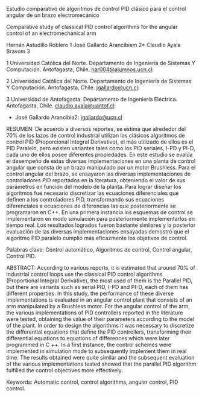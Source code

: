 Estudio comparativo de algoritmos de control PID clásico para el control angular de un brazo electromecánico

Comparative study of classical PID control algorithms for the angular control of an electromechanical arm
 
Hernán Astudillo Roblero 1 
José Gallardo Arancibiam 2*
Claudio Ayala Bravom 3

1 Universidad Católica del Norte. Departamento de Ingeniería de Sistemas Y Computación. Antofagasta, Chile. har004@alumnos.ucn.cl: 

2 Universidad Católica del Norte. Departamento de Ingeniería de Sistemas Y Computación. Antofagasta, Chile. jgallardo@ucn.cl:

3 Universidad de Antofagasta. Departamento de Ingeniería Eléctrica. Antofagasta, Chile. claudio.ayala@uantof.cl:

* José Gallardo Arancibia2: jgallardo@ucn.cl

RESUMEN:
De acuerdo a diversos reportes, se estima que alrededor del 70% de los lazos de control industrial utilizan los clásicos algoritmos de control PID (Proporcional Integral Derivativo), el más utilizado de ellos es el PID Paralelo, pero existen variantes tales como los PID seriales, I-PD y PI-D, cada uno de ellos posee diferentes propiedades. En este estudio se evalúa el desempeño de estas diversas implementaciones en una planta de control angular que consta de un brazo manipulado por un motor Brushless. Para el control angular del brazo, se ensayaron las diversas implementaciones de controladores PID reportados en la literatura, obteniendo el valor de sus parámetros en función del modelo de la planta. Para lograr diseñar los algoritmos fue necesario discretizar las ecuaciones diferenciales que definen a los controladores PID, transformando sus ecuaciones diferenciales a ecuaciones de diferencias las que posteriormente se programaron en C++. En una primera instancia los esquemas de control se implementaron en modo simulación para posteriormente implementarlos en tiempo real. Los resultados logrados fueron bastante similares y la posterior evaluación de las diversas implementaciones ensayadas demostró que el algoritmo PID paralelo cumplió más eficazmente los objetivos de control. 

Palabras clave: Control automático, Algoritmos de control, Control angular, Control PID.

ABSTRACT:
According to various reports, it is estimated that around 70% of industrial control loops use the classical PID control algorithms (Proportional Integral Derivative), the most used of them is the Parallel PID, but there are variants such as serial PID, I-PD and PI-D, each of them has different properties. In this study, the performance of these diverse implementations is evaluated in an angular control plant that consists of an arm manipulated by a Brushless motor. For the angular control of the arm, the various implementations of PID controllers reported in the literature were tested, obtaining the value of their parameters according to the model of the plant. In order to design the algorithms it was necessary to discretize the differential equations that define the PID controllers, transforming their differential equations to equations of differences which were later programmed in C ++. In a first instance, the control schemes were implemented in simulation mode to subsequently implement them in real time. The results obtained were quite similar and the subsequent evaluation of the various implementations tested showed that the parallel PID algorithm fulfilled the control objectives more effectively.

Keywords: Automatic control, control algorithms, angular control, PID control.
